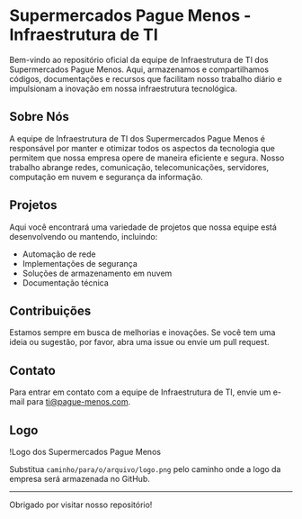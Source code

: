 # Supermercados Pague Menos - Infraestrutura de TI

Bem-vindo ao repositório oficial da equipe de Infraestrutura de TI dos Supermercados Pague Menos. Aqui, armazenamos e compartilhamos códigos, documentações e recursos que facilitam nosso trabalho diário e impulsionam a inovação em nossa infraestrutura tecnológica.

## Sobre Nós

A equipe de Infraestrutura de TI dos Supermercados Pague Menos é responsável por manter e otimizar todos os aspectos da tecnologia que permitem que nossa empresa opere de maneira eficiente e segura. Nosso trabalho abrange redes, comunicação, telecomunicações, servidores, computação em nuvem e segurança da informação.

## Projetos

Aqui você encontrará uma variedade de projetos que nossa equipe está desenvolvendo ou mantendo, incluindo:

- Automação de rede
- Implementações de segurança
- Soluções de armazenamento em nuvem
- Documentação técnica

## Contribuições

Estamos sempre em busca de melhorias e inovações. Se você tem uma ideia ou sugestão, por favor, abra uma issue ou envie um pull request.

## Contato

Para entrar em contato com a equipe de Infraestrutura de TI, envie um e-mail para ti@pague-menos.com.

## Logo

!Logo dos Supermercados Pague Menos

Substitua `caminho/para/o/arquivo/logo.png` pelo caminho onde a logo da empresa será armazenada no GitHub.

---

Obrigado por visitar nosso repositório!

